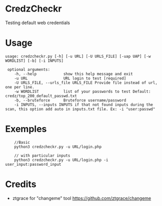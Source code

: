 # CredzCheckr
Testing default web credentials

# Usage

```
usage: credzcheckr.py [-h] [-u URL] [-U URLS_FILE] [-uap UAP] [-w WORDLIST] [-b] [-i INPUTS]

 optional arguments:
    -h, --help            show this help message and exit
    -u URL                URL login to test [required]
    -U URLS_FILE, --urls_file URLS_FILE Provide file instead of url, one per line.
	-w WORDLIST           list of your passwords to test Default: credz/top_200_default_passwd.txt
    -b, --bruteforce      Bruteforce username/password
    -i INPUTS, --inputs INPUTS if that not found inputs during the scan, this option add auto in inputs.txt file. Ex: -i "user:passwd"
```

# Exemples

```
	//Basic
	python3 credzcheckr.py -u URL/login.php 

	// with particular inputs
	python3 credzcheckr.py -u URL/login.php -i user_input:password_input
```

# Credits

- ztgrace for "changeme" tool https://github.com/ztgrace/changeme


